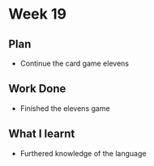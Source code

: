 # Week 19
## Plan
- Continue the card game elevens
## Work Done
- Finished the elevens game
## What I learnt
- Furthered knowledge of the language